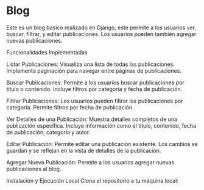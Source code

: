 # Blog
 

Este es un blog basico realizado en Django, este permite a los usuarios ver, buscar, filtrar, y editar publicaciones. Los usuarios pueden también agregar nuevas publicaciones.

Funcionalidades Implementadas

Listar Publicaciones:
    Visualiza una lista de todas las publicaciones.
    Implementa paginación para navegar entre páginas de publicaciones.

Buscar Publicaciones:
    Permite a los usuarios buscar publicaciones por título o contenido.
    Incluye filtros por categoría y fecha de publicación.

Filtrar Publicaciones:
    Los usuarios pueden filtrar las publicaciones por categoría.
    Permite filtros por fecha de publicación.

Ver Detalles de una Publicación:
    Muestra detalles completos de una publicación específica.
    Incluye información como el título, contenido, fecha de publicación, categoría y autor.

Editar Publicación:
    Permite editar una publicación existente.
    Los cambios se guardan y se reflejan en la vista de detalles de la publicación.

Agregar Nueva Publicación:
    Permite a los usuarios agregar nuevas publicaciones al blog.

Instalación y Ejecución Local
    Clona el repositorio a tu máquina local:
